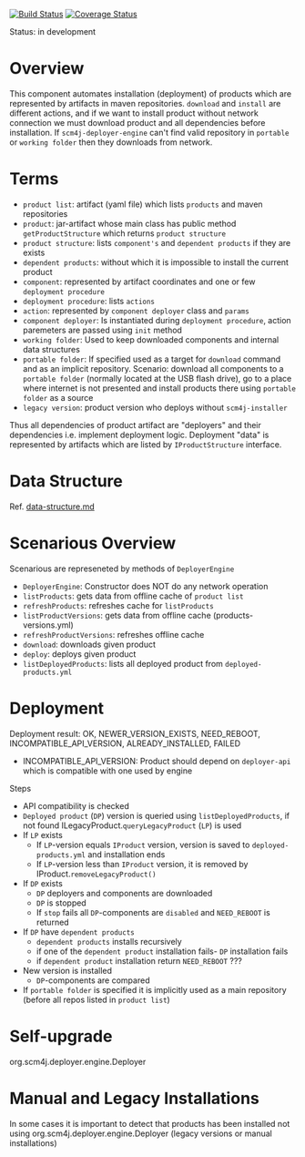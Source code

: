 [![Build Status](https://travis-ci.org/scm4j/scm4j-deployer-engine.svg?branch=master)](https://travis-ci.org/scm4j/scm4j-deployer-engine)
[![Coverage Status](https://coveralls.io/repos/github/scm4j/scm4j-deployer-engine/badge.svg?branch=master)](https://coveralls.io/github/scm4j/scm4j-deployer-engine?branch=master)

Status: in development


# Overview
This component automates installation (deployment) of products which are represented by artifacts in maven repositories. `download` and `install` are different actions, and if we want to install product without network connection we must download product and all dependencies before installation. If `scm4j-deployer-engine` can't find valid repository in `portable` or `working folder` then they downloads from network.

# Terms

- `product list`: artifact (yaml file) which lists `products` and maven repositories
- `product`: jar-artifact whose main class has public method `getProductStructure` which returns  `product structure`
- `product structure`: lists `component's` and `dependent products` if they are exists
- `dependent products`: without which it is impossible to install the current product
- `component`: represented by  artifact coordinates and one or few `deployment procedure`
- `deployment procedure`: lists `actions`
- `action`: represented by `component deployer` class and `params`
- `component deployer`: Is instantiated during `deployment procedure`, action paremeters are passed using `init` method
- `working folder`: Used to keep downloaded components and internal data structures
- `portable folder`:  If specified used as a target for `download` command and as an implicit repository. Scenario: download all components to a `portable folder` (normally located at the USB flash drive), go to a place where internet is not presented and install products there using `portable folder` as a source
- `legacy version`: product version who deploys without `scm4j-installer`

Thus all dependencies of product artifact are "deployers" and their dependencies i.e. implement deployment  logic. Deployment "data" is represented by artifacts which are listed by `IProductStructure` interface.

# Data Structure

Ref. [data-structure.md](data-structure.md)

# Scenarious Overview

Scenarious are represeneted by methods of `DeployerEngine`

- `DeployerEngine`: Constructor does NOT do any network operation
- `listProducts`: gets data from offline cache of `product list`
- `refreshProducts`: refreshes cache for `listProducts`
- `listProductVersions`: gets data from offline cache (products-versions.yml)
- `refreshProductVersions`: refreshes offline cache
- `download`: downloads given product
- `deploy`: deploys given product
- `listDeployedProducts`: lists all deployed product from `deployed-products.yml`

# Deployment

Deployment result: OK, NEWER_VERSION_EXISTS, NEED_REBOOT, INCOMPATIBLE_API_VERSION, ALREADY_INSTALLED, FAILED

- INCOMPATIBLE_API_VERSION: Product should depend on `deployer-api` which is compatible with one used by engine

Steps

- API compatibility is checked
- `Deployed product` (`DP`) version is queried using `listDeployedProducts`, if not found  ILegacyProduct.`queryLegacyProduct` (`LP`) is used
- If `LP` exists 
    - If `LP`-version equals `IProduct` version, version is saved to `deployed-products.yml` and installation ends
    - If `LP`-version less than `IProduct` version, it is removed by IProduct.`removeLegacyProduct()`
- If `DP` exists
  - `DP` deployers and components are downloaded
  - `DP` is stopped
  - If `stop` fails all `DP`-components are `disabled` and `NEED_REBOOT` is returned
- If `DP` have `dependent products`
  -  `dependent products` installs recursively
  - if one of the `dependent product` installation fails- `DP` installation fails
  - if `dependent product` installation return `NEED_REBOOT` ??? 
- New version is installed
  - `DP`-components are compared
- If `portable folder` is specified it is implicitly used as a main repository (before all repos listed in `product list`)

# Self-upgrade

org.scm4j.deployer.engine.Deployer

# Manual and Legacy Installations

In some cases it is important to detect that products has been installed not using org.scm4j.deployer.engine.Deployer (legacy versions or manual installations)
